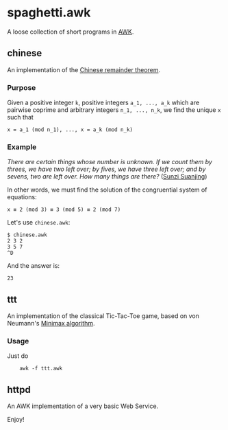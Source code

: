 # spaghetti.awk

A loose collection of short programs in [AWK](https://en.wikipedia.org/wiki/AWK).


## chinese

An implementation of the [Chinese remainder theorem](https://en.wikipedia.org/wiki/Chinese_remainder_theorem).

### Purpose

Given a positive integer `k`, positive integers `a_1, ..., a_k` which are pairwise coprime and arbitrary integers `n_1, ..., n_k`, we find the unique `x` such that

```
x = a_1 (mod n_1), ..., x = a_k (mod n_k)
```

### Example

_There are certain things whose number is unknown. If we count them by threes, we have two left over; by fives, we have three left over; and by sevens, two are left over. How many things are there?_ ([Sunzi Suanjing](https://en.wikipedia.org/wiki/Sunzi_Suanjing))

In other words, we must find the solution of the congruential system of equations:

```
x ≡ 2 (mod 3) ≡ 3 (mod 5) ≡ 2 (mod 7)
```

Let's use `chinese.awk`:

```
$ chinese.awk
2 3 2
3 5 7
^D
```

And the answer is:

```
23
```


## ttt

An implementation of the classical Tic-Tac-Toe game, based on von Neumann's [Minimax algorithm](http://en.wikipedia.org/wiki/Minimax).

### Usage

Just do

        awk -f ttt.awk


## httpd

An AWK implementation of a very basic Web Service.


Enjoy!
